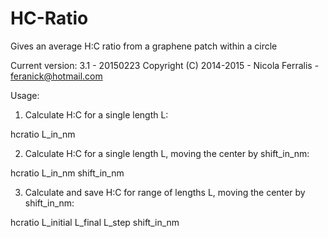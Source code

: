 HC-Ratio 
========

Gives an average H:C ratio from a graphene patch within a circle

Current version: 3.1 - 20150223
Copyright (C) 2014-2015 - Nicola Ferralis - feranick@hotmail.com


Usage: 
 1. Calculate H:C for a single length L:

hcratio L_in_nm 

 2. Calculate H:C for a single length L,
moving the center by shift_in_nm: 

hcratio L_in_nm shift_in_nm 

 3. Calculate and save H:C for range of lengths L, 
moving the center by shift_in_nm:

hcratio L_initial L_final L_step shift_in_nm
